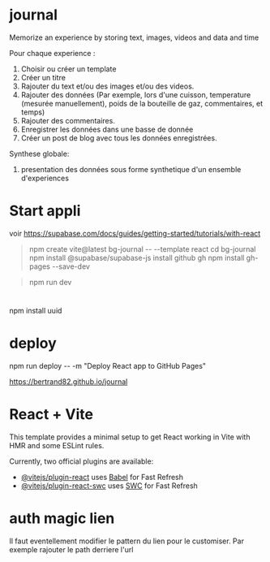 # journal
 Memorize an experience by storing text, images, videos and data and time

Pour chaque experience : 
 1. Choisir ou créer un template
 2. Créer un titre
 3. Rajouter du text et/ou des images et/ou des videos.
 4. Rajouter des données (Par exemple, lors d'une cuisson, temperature (mesurée manuellement), poids de la bouteille de gaz, commentaires, et temps)
 5. Rajouter des commentaires.
 6. Enregistrer les données dans une basse de donnée
 7. Créer un post de blog avec tous les données enregistrées.

Synthese globale:
1. presentation des données sous forme  synthetique d'un ensemble d'experiences

# Start appli
voir https://supabase.com/docs/guides/getting-started/tutorials/with-react
> npm create vite@latest bg-journal -- --template react
cd bg-journal
> npm install @supabase/supabase-js
install github  gh
>npm install gh-pages --save-dev


> npm run dev

#
npm install uuid

# deploy

npm run deploy -- -m "Deploy React app to GitHub Pages"

https://bertrand82.github.io/journal

# React + Vite

This template provides a minimal setup to get React working in Vite with HMR and some ESLint rules.

Currently, two official plugins are available:

- [@vitejs/plugin-react](https://github.com/vitejs/vite-plugin-react/blob/main/packages/plugin-react/README.md) uses [Babel](https://babeljs.io/) for Fast Refresh
- [@vitejs/plugin-react-swc](https://github.com/vitejs/vite-plugin-react-swc) uses [SWC](https://swc.rs/) for Fast Refresh

# auth magic lien

Il faut eventellement modifier le pattern du lien pour le customiser.
Par exemple rajouter le path derriere l'url
